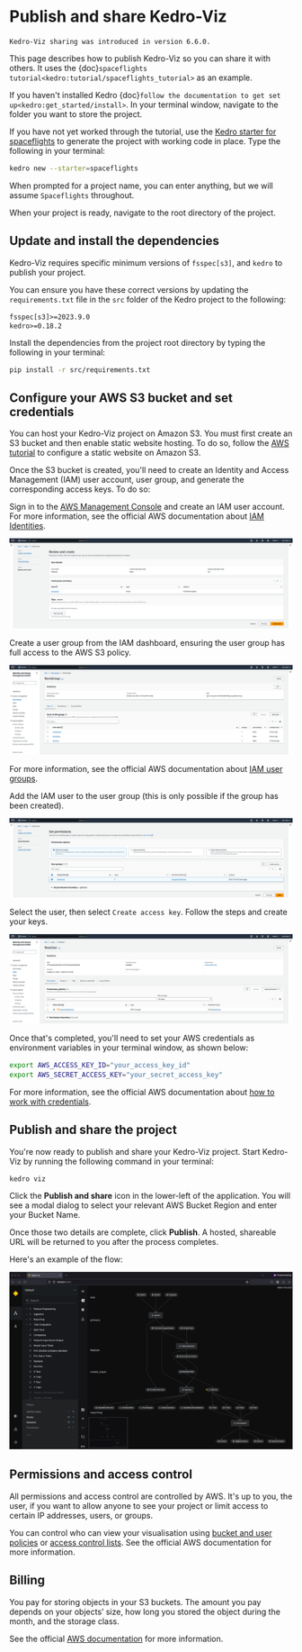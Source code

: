 # Publish and share Kedro-Viz

```{note}
Kedro-Viz sharing was introduced in version 6.6.0.
```

This page describes how to publish Kedro-Viz so you can share it with others. It uses the {doc}`spaceflights tutorial<kedro:tutorial/spaceflights_tutorial>` as an example.

If you haven't installed Kedro {doc}`follow the documentation to get set up<kedro:get_started/install>`. In your terminal window, navigate to the folder you want to store the project.

If you have not yet worked through the tutorial, use the [Kedro starter for spaceflights](https://github.com/kedro-org/kedro-starters/tree/main/spaceflights) to generate the project with working code in place. Type the following in your terminal:

```bash
kedro new --starter=spaceflights
```

When prompted for a project name, you can enter anything, but we will assume `Spaceflights` throughout.

When your project is ready, navigate to the root directory of the project.

## Update and install the dependencies

Kedro-Viz requires specific minimum versions of `fsspec[s3]`, and `kedro` to publish your project.

You can ensure you have these correct versions by updating the `requirements.txt` file in the `src` folder of the Kedro project to the following:

```text
fsspec[s3]>=2023.9.0
kedro>=0.18.2
```

Install the dependencies from the project root directory by typing the following in your terminal:

```bash
pip install -r src/requirements.txt
```

## Configure your AWS S3 bucket and set credentials

You can host your Kedro-Viz project on Amazon S3. You must first create an S3 bucket and then enable static website hosting. To do so, follow the [AWS tutorial](https://docs.aws.amazon.com/AmazonS3/latest/userguide/HostingWebsiteOnS3Setup.html) to configure a static website on Amazon S3.


Once the S3 bucket is created, you'll need to create an Identity and Access Management (IAM) user account, user group, and generate the corresponding access keys. To do so:

Sign in to the [AWS Management Console](https://console.aws.amazon.com/s3/) and create an IAM user account.
For more information, see the official AWS documentation about [IAM Identities](https://docs.aws.amazon.com/IAM/latest/UserGuide/id.html).

![](./images/kedro_viz_share_credentials1.png)

Create a user group from the IAM dashboard, ensuring the user group has full access to the AWS S3 policy.

![](./images/kedro_viz_share_credentials2.png)

For more information, see the official AWS documentation about [IAM user groups](https://docs.aws.amazon.com/IAM/latest/UserGuide/id_groups.html?icmpid=docs_iam_help_panel).

Add the IAM user to the user group (this is only possible if the group has been created).

![](./images/kedro_viz_share_credentials3.png)

Select the user, then select `Create access key`. Follow the steps and create your keys.

![](./images/kedro_viz_share_credentials4.png)


Once that's completed, you'll need to set your AWS credentials as environment variables in your terminal window, as shown below:

```bash
export AWS_ACCESS_KEY_ID="your_access_key_id"
export AWS_SECRET_ACCESS_KEY="your_secret_access_key"
```

For more information, see the official AWS documentation about [how to work with credentials](https://docs.aws.amazon.com/cli/latest/userguide/cli-configure-envvars.html).

## Publish and share the project

You're now ready to publish and share your Kedro-Viz project. Start Kedro-Viz by running the following command in your terminal:

```bash
kedro viz
```

Click the **Publish and share** icon in the lower-left of the application. You will see a modal dialog to select your relevant AWS Bucket Region and enter your Bucket Name.

Once those two details are complete, click **Publish**. A hosted, shareable URL will be returned to you after the process completes.

Here's an example of the flow:

![](./images/kedro-publish-share.gif)

## Permissions and access control

All permissions and access control are controlled by AWS. It's up to you, the user, if you want to allow anyone to see your project or limit access to certain IP addresses, users, or groups.

You can control who can view your visualisation using [bucket and user policies](https://docs.aws.amazon.com/AmazonS3/latest/userguide/using-iam-policies.html) or [access control lists](https://docs.aws.amazon.com/AmazonS3/latest/userguide/acls.html). See the official AWS documentation for more information.

## Billing

You pay for storing objects in your S3 buckets. The amount you pay depends on your objects’ size, how long you stored the object during the month, and the storage class.

See the official [AWS documentation](https://aws.amazon.com/s3/pricing/?nc=sn&loc=4) for more information. 
